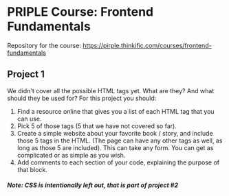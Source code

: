 # PRIPLE Course: Frontend Fundamentals

Repository for the course: https://pirple.thinkific.com/courses/frontend-fundamentals

## Project 1

We didn't cover all the possible HTML tags yet. What are they? And what should they be used for? For this project you should:

1. Find a resource online that gives you a list of each HTML tag that you can use.
2. Pick 5 of those tags (5 that we have not covered so far).
3. Create a simple website about your favorite book / story, and include those 5 tags in the HTML. (The page can have any other tags as well, as long as those 5 are included). This can take any form. You can get as complicated or as simple as you wish.
4. Add comments to each section of your code, explaining the purpose of that block.

##### Note: CSS is intentionally left out, that is part of project #2
